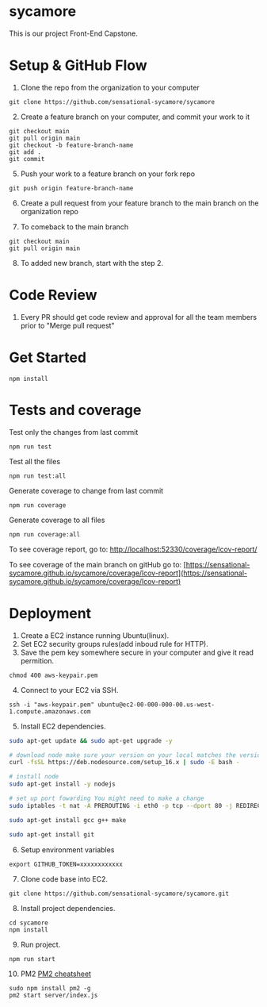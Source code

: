# sycamore

This is our project Front-End Capstone.

# Setup & GitHub Flow

1. Clone the repo from the organization to your computer
```
git clone https://github.com/sensational-sycamore/sycamore
```
2. Create a feature branch on your computer, and commit your work to it
```
git checkout main
git pull origin main
git checkout -b feature-branch-name
git add .
git commit
```
5. Push your work to a feature branch on your fork repo
```
git push origin feature-branch-name
```
6. Create a pull request from your feature branch to the main branch on the organization repo

7. To comeback to the main branch
```
git checkout main
git pull origin main
```
8. To added new branch, start with the step 2.

# Code Review

1. Every PR should get code review and approval for all the team members prior to "Merge pull request"

# Get Started

```
npm install
```

# Tests and coverage

Test only the changes from last commit
```
npm run test
```

Test all the files
```
npm run test:all
```

Generate coverage to change from last commit
```
npm run coverage
```

Generate coverage to all files
```
npm run coverage:all
```

To see coverage report, go to:
[http://localhost:52330/coverage/lcov-report/](http://localhost:52330/coverage/lcov-report/)

To see coverage of the main branch on gitHub go to: [https://sensational-sycamore.github.io/sycamore/coverage/lcov-report](https://sensational-sycamore.github.io/sycamore/coverage/lcov-report)


# Deployment

1. Create a EC2 instance running Ubuntu(linux).
2. Set EC2 security groups rules(add inboud rule for HTTP).
3. Save the pem key somewhere secure in your computer and give it read permition.
```
chmod 400 aws-keypair.pem
```
4. Connect to your EC2 via SSH.
```
ssh -i "aws-keypair.pem" ubuntu@ec2-00-000-000-00.us-west-1.compute.amazonaws.com
```
5. Install EC2 dependencies.
```bash
sudo apt-get update && sudo apt-get upgrade -y

# download node make sure your version on your local matches the version you get
curl -fsSL https://deb.nodesource.com/setup_16.x | sudo -E bash -

# install node
sudo apt-get install -y nodejs

# set up port fowarding You might need to make a change
sudo iptables -t nat -A PREROUTING -i eth0 -p tcp --dport 80 -j REDIRECT --to-port 3000

sudo apt-get install gcc g++ make

sudo apt-get install git
```
6. Setup environment variables
```
export GITHUB_TOKEN=xxxxxxxxxxxx
```
7. Clone code base into EC2.
```
git clone https://github.com/sensational-sycamore/sycamore.git
```
8. Install project dependencies.
```
cd sycamore
npm install
```
9. Run project.
```
npm run start
```

10. PM2 [PM2 cheatsheet](https://devhints.io/pm2)
```
sudo npm install pm2 -g
pm2 start server/index.js
```